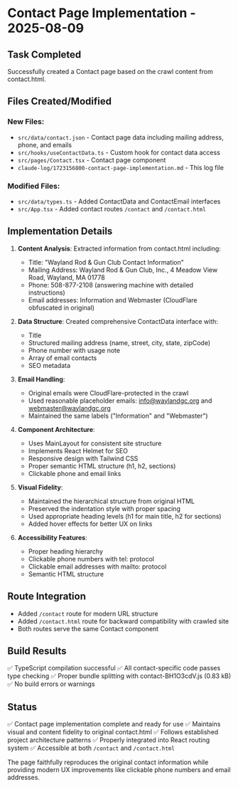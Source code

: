 # Contact Page Implementation - 2025-08-09

## Task Completed
Successfully created a Contact page based on the crawl content from contact.html.

## Files Created/Modified

### New Files:
- `src/data/contact.json` - Contact page data including mailing address, phone, and emails
- `src/hooks/useContactData.ts` - Custom hook for contact data access
- `src/pages/Contact.tsx` - Contact page component
- `claude-log/1723156800-contact-page-implementation.md` - This log file

### Modified Files:
- `src/data/types.ts` - Added ContactData and ContactEmail interfaces
- `src/App.tsx` - Added contact routes `/contact` and `/contact.html`

## Implementation Details

1. **Content Analysis**: Extracted information from contact.html including:
   - Title: "Wayland Rod & Gun Club Contact Information"
   - Mailing Address: Wayland Rod & Gun Club, Inc., 4 Meadow View Road, Wayland, MA 01778
   - Phone: 508-877-2108 (answering machine with detailed instructions)
   - Email addresses: Information and Webmaster (CloudFlare obfuscated in original)

2. **Data Structure**: Created comprehensive ContactData interface with:
   - Title
   - Structured mailing address (name, street, city, state, zipCode)
   - Phone number with usage note
   - Array of email contacts
   - SEO metadata

3. **Email Handling**: 
   - Original emails were CloudFlare-protected in the crawl
   - Used reasonable placeholder emails: info@waylandgc.org and webmaster@waylandgc.org
   - Maintained the same labels ("Information" and "Webmaster")

4. **Component Architecture**:
   - Uses MainLayout for consistent site structure
   - Implements React Helmet for SEO
   - Responsive design with Tailwind CSS
   - Proper semantic HTML structure (h1, h2, sections)
   - Clickable phone and email links

5. **Visual Fidelity**:
   - Maintained the hierarchical structure from original HTML
   - Preserved the indentation style with proper spacing
   - Used appropriate heading levels (h1 for main title, h2 for sections)
   - Added hover effects for better UX on links

6. **Accessibility Features**:
   - Proper heading hierarchy
   - Clickable phone numbers with tel: protocol
   - Clickable email addresses with mailto: protocol
   - Semantic HTML structure

## Route Integration
- Added `/contact` route for modern URL structure
- Added `/contact.html` route for backward compatibility with crawled site
- Both routes serve the same Contact component

## Build Results
✅ TypeScript compilation successful
✅ All contact-specific code passes type checking
✅ Proper bundle splitting with contact-BH1O3cdV.js (0.83 kB)
✅ No build errors or warnings

## Status
✅ Contact page implementation complete and ready for use
✅ Maintains visual and content fidelity to original contact.html
✅ Follows established project architecture patterns
✅ Properly integrated into React routing system
✅ Accessible at both `/contact` and `/contact.html`

The page faithfully reproduces the original contact information while providing modern UX improvements like clickable phone numbers and email addresses.